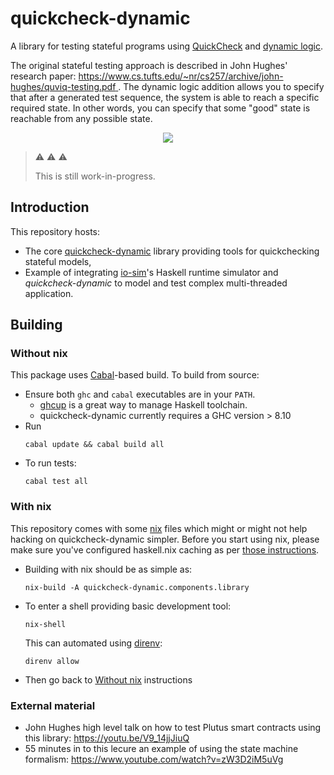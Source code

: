 # quickcheck-dynamic

A library for testing stateful programs using [QuickCheck](https://hackage.haskell.org/package/QuickCheck) and [dynamic logic](https://en.wikipedia.org/wiki/Dynamic_logic_(modal_logic)).

The original stateful testing approach is described in John Hughes' research paper: [https://www.cs.tufts.edu/~nr/cs257/archive/john-hughes/quviq-testing.pdf ](https://publications.lib.chalmers.se/records/fulltext/232550/local_232550.pdf).
The dynamic logic addition allows you to specify that after a generated test sequence, the system is able to reach a specific required state. In other words, you can specify that some "good" state is reachable from any possible state.

<div align="center">
  <a href='https://github.com/input-output-hk/quickcheck-dynamic/actions'><img src="https://img.shields.io/github/workflow/status/input-output-hk/hydra-poc/CI?label=Tests&style=for-the-badge" /></a>
</div>

> :warning: :warning: :warning:
>
> This is still work-in-progress.

## Introduction

This repository hosts:
* The core [quickcheck-dynamic](./quickcheck-dynamic) library providing tools for quickchecking stateful models,
* Example of integrating [io-sim](https://github.com/input-output-hk/io-sim)'s Haskell runtime simulator and _quickcheck-dynamic_ to model and test complex multi-threaded application.

## Building

### Without nix

This package uses [Cabal](https://www.haskell.org/cabal/)-based build. To build from source:

* Ensure both `ghc` and `cabal` executables are in your `PATH`.
  * [ghcup](https://www.haskell.org/ghcup/) is a great way to manage Haskell toolchain.
  * quickcheck-dynamic currently requires a GHC version > 8.10
* Run
  ```
  cabal update && cabal build all
  ```
* To run tests:
  ```
  cabal test all
  ```

### With nix

This repository comes with some [nix](https://nixos.org) files which might or might not help hacking on quickcheck-dynamic simpler.
Before you start using nix, please make sure you've configured haskell.nix caching as per [those instructions](https://input-output-hk.github.io/haskell.nix/tutorials/getting-started.html#setting-up-the-binary-cache).

* Building with nix should be as simple as:
  ```
  nix-build -A quickcheck-dynamic.components.library
  ```
* To enter a shell providing basic development tool:
  ```
  nix-shell
  ```
  This can automated using [direnv](https://direnv.net/):
  ```
  direnv allow
  ```
* Then go back to [Without nix](#without-nix) instructions

### External material 

* John Hughes high level talk on how to test Plutus smart contracts using this library: https://youtu.be/V9_14jjJiuQ
* 55 minutes in to this lecure an example of using the state machine formalism: https://www.youtube.com/watch?v=zW3D2iM5uVg
